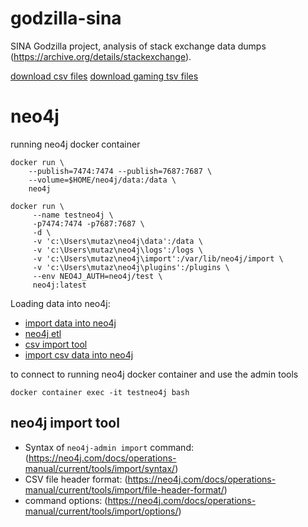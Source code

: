 # godzilla-sina
SINA Godzilla project, analysis of stack exchange data dumps (https://archive.org/details/stackexchange).


[download csv files](data/download_csvs.md)
[download gaming tsv files](data/download_gaming.md)


# neo4j

running neo4j docker container

```
docker run \
    --publish=7474:7474 --publish=7687:7687 \
    --volume=$HOME/neo4j/data:/data \
    neo4j
```

```
docker run \
     --name testneo4j \
     -p7474:7474 -p7687:7687 \
     -d \
     -v 'c:\Users\mutaz\neo4j\data':/data \
     -v 'c:\Users\mutaz\neo4j\logs':/logs \
     -v 'c:\Users\mutaz\neo4j\import':/var/lib/neo4j/import \
     -v 'c:\Users\mutaz\neo4j\plugins':/plugins \
     --env NEO4J_AUTH=neo4j/test \
     neo4j:latest
```

Loading data into neo4j: 
- [import data into neo4j](https://neo4j.com/blog/import-10m-stack-overflow-questions/)
- [neo4j etl](https://neo4j.com/developer/guide-importing-data-and-etl/#northwind-graph-model)
- [csv import tool](https://neo4j.com/docs/operations-manual/current/tools/import/)
- [import csv data into neo4j](https://neo4j.com/developer/guide-import-csv/#batch-importer)


to connect to running neo4j docker container and use the admin tools 

```
docker container exec -it testneo4j bash
```

## neo4j import tool 

* Syntax of `neo4j-admin import` command: (https://neo4j.com/docs/operations-manual/current/tools/import/syntax/)
*  CSV file header format: (https://neo4j.com/docs/operations-manual/current/tools/import/file-header-format/)
* command options: (https://neo4j.com/docs/operations-manual/current/tools/import/options/)